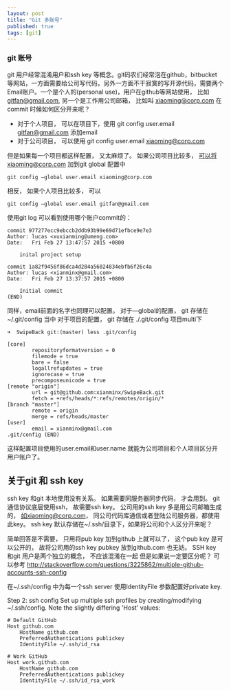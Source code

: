 ```yaml
---
layout: post
title: "Git 多账号"
published: true
tags: [git]
---
```


### git 账号
git 用户经常混淆用户和ssh key 等概念。git码农们经常泡在github，bitbucket 等网站，一方面需要给公司写代码，另外一方面不干寂寞的写开源代码，需要两个Email账户。一个是个人的(personal use)，用户在github等网站使用， 比如 gitfan@gmail.com, 另一个是工作用公司邮箱， 比如叫 xiaoming@corp.com
在commit 时候如何区分开来呢？

* 对于个人项目， 可以在项目下，使用 git config user.email gitfan@gmail.com 添加email
* 对于公司项目， 可以使用 git config user.email xiaoming@corp.com

但是如果每一个项目都这样配置， 又太麻烦了。 如果公司项目比较多， 可以将xiaoming@corp.com 加到git global 配置中
```
git config —global user.email xiaoming@corp.com
```
相反， 如果个人项目比较多， 可以

```
git config —global user.email gitfan@gmail.com
```
使用git log 可以看到使用哪个账户commit的：
```
commit 977277ecc9ebccb2ddb93b99e69d71efbce9e7e3
Author: lucas <xuxianming@umeng.com>
Date:   Fri Feb 27 13:47:57 2015 +0800

    inital project setup

commit 1a82f9456f86dca4d284a56024834ebfb6f26c4a
Author: lucas <xianminx@gmail.com>
Date:   Fri Feb 27 13:37:57 2015 +0800

    Initial commit
(END)
```

同样，email前面的名字也同理可以配置。
对于—global的配置， git 存储在~/.git/config 当中
对于项目的配置， git 存储在 ./.git/config 项目multi下
```
➜  SwipeBack git:(master) less .git/config

[core]
        repositoryformatversion = 0
        filemode = true
        bare = false
        logallrefupdates = true
        ignorecase = true
        precomposeunicode = true
[remote "origin"]
        url = git@github.com:xianminx/SwipeBack.git
        fetch = +refs/heads/*:refs/remotes/origin/*
[branch "master"]
        remote = origin
        merge = refs/heads/master
[user]
        email = xianminx@gmail.com
.git/config (END)

```
这样配置项目使用的user.email和user.name 就能为公司项目和个人项目区分开用户账户了。


## 关于git 和 ssh key
ssh key 和git 本地使用没有关系。 如果需要同服务器同步代码， 才会用到。 git通信协议底层使用ssh， 故需要ssh key。
公司用的ssh key 多是用公司邮箱生成的， 如xiaoming@corp.com， 同公司代码库通信或者登陆公司服务器，都使用此key。
ssh key 默认存储在~/.ssh/目录下，如果将公司和个人区分开来呢？

简单回答是不需要， 只用将pub key 加到github 上就可以了， 这个pub key 是可以公开的， 故将公司用的ssh key pubkey 放到github.com 也无妨。
SSH key 和git 用户是两个独立的概念， 不应该混淆在一起
但是如果说一定要区分呢？
可以参考 http://stackoverflow.com/questions/3225862/multiple-github-accounts-ssh-config

在~/.ssh/config 中为每一个ssh server 使用IdentityFile 参数配置好private key.

>
Step 2: ssh config
Set up multiple ssh profiles by creating/modifying ~/.ssh/config. Note the slightly differing 'Host' values:

```
# Default GitHub
Host github.com
    HostName github.com
    PreferredAuthentications publickey
    IdentityFile ~/.ssh/id_rsa

# Work GitHub
Host work.github.com
    HostName github.com
    PreferredAuthentications publickey
    IdentityFile ~/.ssh/id_rsa_work
```
